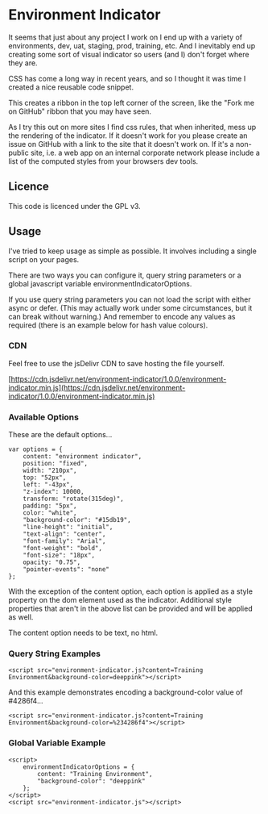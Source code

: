 # Environment Indicator

It seems that just about any project I work on I end up with a variety of
environments, dev, uat, staging, prod, training, etc. And I inevitably end up
creating some sort of visual indicator so users (and I) don't forget where they
are.

CSS has come a long way in recent years, and so I thought it was time I created
a nice reusable code snippet.

This creates a ribbon in the top left corner of the screen, like the 
"Fork me on GitHub" ribbon that you may have seen.

As I try this out on more sites I find css rules, that when inherited,
mess up the rendering of the indicator. If it doesn't work for you please
create an issue on GitHub with a link to the site that it doesn't work on.
If it's a non-public site, i.e. a web app on an internal corporate network
please include a list of the computed styles from your browsers dev tools.

## Licence

This code is licenced under the GPL v3.

## Usage

I've tried to keep usage as simple as possible. It involves including a single
script on your pages.

There are two ways you can configure it, query string parameters or a global
javascript variable environmentIndicatorOptions.

If you use query string parameters you can not load the script with either
async or defer. (This may actually work under some circumstances, but it can
break without warning.) And remember to encode any values as required (there 
is an example below for hash value colours).

### CDN

Feel free to use the jsDelivr CDN to save hosting the file yourself.
 
[https://cdn.jsdelivr.net/environment-indicator/1.0.0/environment-indicator.min.js](https://cdn.jsdelivr.net/environment-indicator/1.0.0/environment-indicator.min.js)

### Available Options

These are the default options...
```
var options = {
    content: "environment indicator",
    position: "fixed",
    width: "210px",
    top: "52px",
    left: "-43px",
    "z-index": 10000,
    transform: "rotate(315deg)",
    padding: "5px",
    color: "white",
    "background-color": "#15db19",
    "line-height": "initial",
    "text-align": "center",
    "font-family": "Arial",
    "font-weight": "bold",
    "font-size": "18px",
    opacity: "0.75",
    "pointer-events": "none"
};
```

With the exception of the content option, each option is applied as a style
property on the dom element used as the indicator. Additional style
properties that aren't in the above list can be provided and will be applied 
as well.

The content option needs to be text, no html.

### Query String Examples

```
<script src="environment-indicator.js?content=Training Environment&background-color=deeppink"></script>
```

And this example demonstrates encoding a background-color value of #4286f4...
```
<script src="environment-indicator.js?content=Training Environment&background-color=%234286f4"></script>
```

### Global Variable Example

```
<script>
    environmentIndicatorOptions = {
        content: "Training Environment",
        "background-color": "deeppink"
    };
</script>
<script src="environment-indicator.js"></script>
```